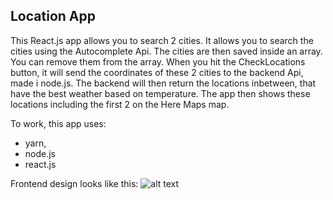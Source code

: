 ## Location App

This React.js app allows you to search 2 cities. It allows you to search the cities using the Autocomplete Api. The cities are then saved inside an array. You can remove them from the array. When you hit the CheckLocations button, it will send the coordinates of these 2 cities to the backend Api, made i node.js. The backend will then return the locations inbetween, that have the best weather based on temperature. The app then shows these locations including the first 2 on the Here Maps map. 

To work, this app uses:
- yarn, 
- node.js
- react.js

Frontend design looks like this:
![alt text](https://github.com/fpv-life/Twitter/blob/master/img/welcome.PNG)
